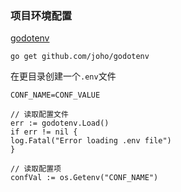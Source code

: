### 项目环境配置

[godotenv](https://github.com/joho/godotenv)

```
go get github.com/joho/godotenv
```

在更目录创建一个`.env`文件
```
CONF_NAME=CONF_VALUE
```

```
// 读取配置文件
err := godotenv.Load()
if err != nil {
log.Fatal("Error loading .env file")
}

// 读取配置项
confVal := os.Getenv("CONF_NAME")
```